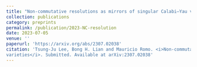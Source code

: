 ```yaml
---
title: "Non-commutative resolutions as mirrors of singular Calabi–Yau varieties"
collection: publications
category: preprints
permalink: /publication/2023-NC-resolution
date: 2023-07-05
venue: ''
paperurl: 'https://arxiv.org/abs/2307.02038'
citation: 'Tsung-Ju Lee, Bong H. Lian and Mauricio Romo. <i>Non-commutative resolutions as mirror of singular Calabi–Yau
varieties</i>. Submitted. Available at arXiv:2307.02038'
---
```

